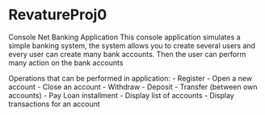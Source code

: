 # RevatureProj0
Console Net Banking Application
This console application simulates a simple banking system, the system allows you to create several users and every user can create many bank accounts. Then the user can perform many action on the bank accounts

Operations that can be performed in application:
	- Register
	- Open a new account
	- Close an account
	- Withdraw
	- Deposit
	- Transfer (between own accounts)
	- Pay Loan installment
	- Display list of accounts
	- Display transactions for an account
